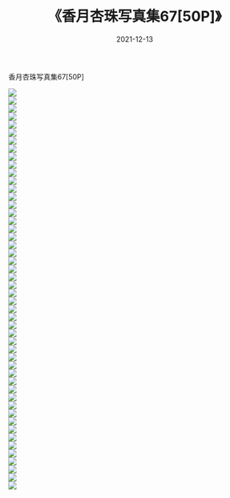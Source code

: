 ﻿---
layout: post
title:  《香月杏珠写真集67[50P]》
date:   2021-12-13
img: http://pic.660000.xyz/1:/性感/2021/香月杏珠写真集67[50P]/000.jpg
categories: [美女, 清纯, 唯美]
---

香月杏珠写真集67[50P]

  ![](http://pic.660000.xyz/1:/性感/2021/香月杏珠写真集67[50P]/001.jpg) <br> ![](http://pic.660000.xyz/1:/性感/2021/香月杏珠写真集67[50P]/002.jpg) <br> ![](http://pic.660000.xyz/1:/性感/2021/香月杏珠写真集67[50P]/003.jpg) <br> ![](http://pic.660000.xyz/1:/性感/2021/香月杏珠写真集67[50P]/004.jpg) <br> ![](http://pic.660000.xyz/1:/性感/2021/香月杏珠写真集67[50P]/005.jpg) <br> ![](http://pic.660000.xyz/1:/性感/2021/香月杏珠写真集67[50P]/006.jpg) <br> ![](http://pic.660000.xyz/1:/性感/2021/香月杏珠写真集67[50P]/007.jpg) <br> ![](http://pic.660000.xyz/1:/性感/2021/香月杏珠写真集67[50P]/008.jpg) <br> ![](http://pic.660000.xyz/1:/性感/2021/香月杏珠写真集67[50P]/009.jpg) <br> ![](http://pic.660000.xyz/1:/性感/2021/香月杏珠写真集67[50P]/010.jpg) <br> ![](http://pic.660000.xyz/1:/性感/2021/香月杏珠写真集67[50P]/011.jpg) <br> ![](http://pic.660000.xyz/1:/性感/2021/香月杏珠写真集67[50P]/012.jpg) <br> ![](http://pic.660000.xyz/1:/性感/2021/香月杏珠写真集67[50P]/013.jpg) <br> ![](http://pic.660000.xyz/1:/性感/2021/香月杏珠写真集67[50P]/014.jpg) <br> ![](http://pic.660000.xyz/1:/性感/2021/香月杏珠写真集67[50P]/015.jpg) <br> ![](http://pic.660000.xyz/1:/性感/2021/香月杏珠写真集67[50P]/016.jpg) <br> ![](http://pic.660000.xyz/1:/性感/2021/香月杏珠写真集67[50P]/017.jpg) <br> ![](http://pic.660000.xyz/1:/性感/2021/香月杏珠写真集67[50P]/018.jpg) <br> ![](http://pic.660000.xyz/1:/性感/2021/香月杏珠写真集67[50P]/019.jpg) <br> ![](http://pic.660000.xyz/1:/性感/2021/香月杏珠写真集67[50P]/020.jpg) <br> ![](http://pic.660000.xyz/1:/性感/2021/香月杏珠写真集67[50P]/021.jpg) <br> ![](http://pic.660000.xyz/1:/性感/2021/香月杏珠写真集67[50P]/022.jpg) <br> ![](http://pic.660000.xyz/1:/性感/2021/香月杏珠写真集67[50P]/023.jpg) <br> ![](http://pic.660000.xyz/1:/性感/2021/香月杏珠写真集67[50P]/024.jpg) <br> ![](http://pic.660000.xyz/1:/性感/2021/香月杏珠写真集67[50P]/025.jpg) <br> ![](http://pic.660000.xyz/1:/性感/2021/香月杏珠写真集67[50P]/026.jpg) <br> ![](http://pic.660000.xyz/1:/性感/2021/香月杏珠写真集67[50P]/027.jpg) <br> ![](http://pic.660000.xyz/1:/性感/2021/香月杏珠写真集67[50P]/028.jpg) <br> ![](http://pic.660000.xyz/1:/性感/2021/香月杏珠写真集67[50P]/029.jpg) <br> ![](http://pic.660000.xyz/1:/性感/2021/香月杏珠写真集67[50P]/030.jpg) <br> ![](http://pic.660000.xyz/1:/性感/2021/香月杏珠写真集67[50P]/031.jpg) <br> ![](http://pic.660000.xyz/1:/性感/2021/香月杏珠写真集67[50P]/032.jpg) <br> ![](http://pic.660000.xyz/1:/性感/2021/香月杏珠写真集67[50P]/033.jpg) <br> ![](http://pic.660000.xyz/1:/性感/2021/香月杏珠写真集67[50P]/034.jpg) <br> ![](http://pic.660000.xyz/1:/性感/2021/香月杏珠写真集67[50P]/035.jpg) <br> ![](http://pic.660000.xyz/1:/性感/2021/香月杏珠写真集67[50P]/036.jpg) <br> ![](http://pic.660000.xyz/1:/性感/2021/香月杏珠写真集67[50P]/037.jpg) <br> ![](http://pic.660000.xyz/1:/性感/2021/香月杏珠写真集67[50P]/038.jpg) <br> ![](http://pic.660000.xyz/1:/性感/2021/香月杏珠写真集67[50P]/039.jpg) <br> ![](http://pic.660000.xyz/1:/性感/2021/香月杏珠写真集67[50P]/040.jpg) <br> ![](http://pic.660000.xyz/1:/性感/2021/香月杏珠写真集67[50P]/041.jpg) <br> ![](http://pic.660000.xyz/1:/性感/2021/香月杏珠写真集67[50P]/042.jpg) <br> ![](http://pic.660000.xyz/1:/性感/2021/香月杏珠写真集67[50P]/043.jpg) <br> ![](http://pic.660000.xyz/1:/性感/2021/香月杏珠写真集67[50P]/044.jpg) <br> ![](http://pic.660000.xyz/1:/性感/2021/香月杏珠写真集67[50P]/045.jpg) <br> ![](http://pic.660000.xyz/1:/性感/2021/香月杏珠写真集67[50P]/046.jpg) <br> ![](http://pic.660000.xyz/1:/性感/2021/香月杏珠写真集67[50P]/047.jpg) <br> ![](http://pic.660000.xyz/1:/性感/2021/香月杏珠写真集67[50P]/048.jpg) <br> ![](http://pic.660000.xyz/1:/性感/2021/香月杏珠写真集67[50P]/049.jpg) <br> ![](http://pic.660000.xyz/1:/性感/2021/香月杏珠写真集67[50P]/050.jpg) <br>